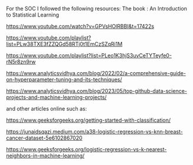 For the SOC I followed the following resources:
The book : An Introduction to Statistical Learning

https://www.youtube.com/watch?v=GPVsHOlRBBI&t=17422s

https://www.youtube.com/playlist?list=PLw38TXE3fZZQGd58RTj0t1EmCzSZqRi1M 

https://www.youtube.com/playlist?list=PLeo1K3hjS3uvCeTYTeyfe0-rN5r8zn9rw

https://www.analyticsvidhya.com/blog/2022/02/a-comprehensive-guide-on-hyperparameter-tuning-and-its-techniques/

https://www.analyticsvidhya.com/blog/2023/05/top-github-data-science-projects-and-machine-learning-projects/


and other articles online such as:

https://www.geeksforgeeks.org/getting-started-with-classification/

https://junaidsqazi.medium.com/a38-logistic-regression-vs-knn-breast-cancer-dataset-5e6102867020

https://www.geeksforgeeks.org/logistic-regression-vs-k-nearest-neighbors-in-machine-learning/
